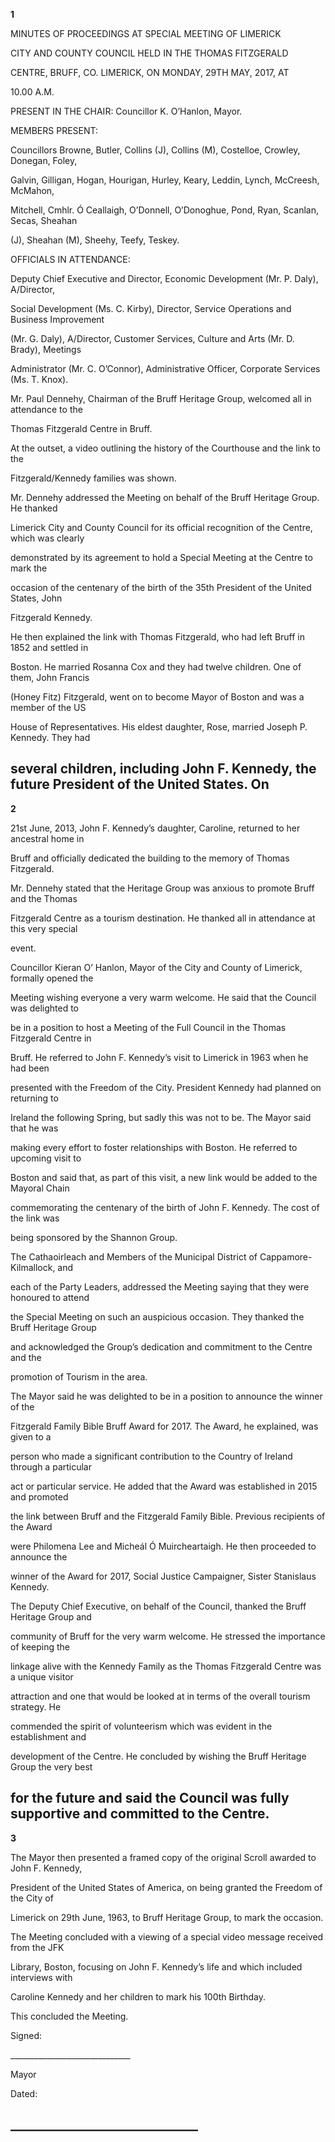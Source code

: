 **1**

MINUTES OF PROCEEDINGS AT SPECIAL MEETING OF LIMERICK

CITY AND COUNTY COUNCIL HELD IN THE THOMAS FITZGERALD

CENTRE, BRUFF, CO. LIMERICK, ON MONDAY, 29TH MAY, 2017, AT

10.00 A.M.

PRESENT IN THE CHAIR:  Councillor K. O’Hanlon, Mayor.

MEMBERS PRESENT:

Councillors Browne, Butler, Collins (J), Collins (M), Costelloe, Crowley, Donegan, Foley,

Galvin, Gilligan, Hogan, Hourigan, Hurley, Keary, Leddin, Lynch, McCreesh, McMahon,

Mitchell, Cmhlr. Ó Ceallaigh, O’Donnell, O’Donoghue, Pond, Ryan, Scanlan, Secas, Sheahan

(J), Sheahan (M), Sheehy, Teefy, Teskey.

OFFICIALS IN ATTENDANCE:

Deputy Chief Executive and Director, Economic Development (Mr. P. Daly), A/Director,

Social Development (Ms. C. Kirby), Director, Service Operations and Business Improvement

(Mr. G. Daly), A/Director, Customer Services, Culture and Arts (Mr. D. Brady), Meetings

Administrator (Mr. C. O’Connor), Administrative Officer, Corporate Services (Ms. T. Knox).

Mr. Paul Dennehy, Chairman of the Bruff Heritage Group, welcomed all in attendance to the

Thomas Fitzgerald Centre in Bruff.

At the outset, a video outlining the history of the Courthouse and the link to the

Fitzgerald/Kennedy families was shown.

Mr. Dennehy addressed the Meeting on behalf of the Bruff Heritage Group. He thanked

Limerick City and County Council for its official recognition of the Centre, which was clearly

demonstrated by its agreement to hold a Special Meeting at the Centre to mark the

occasion of the centenary of the birth of the 35th President of the United States, John

Fitzgerald Kennedy.

He then explained the link with Thomas Fitzgerald, who had left Bruff in 1852 and settled in

Boston. He married Rosanna Cox and they had twelve children. One of them, John Francis

(Honey Fitz) Fitzgerald, went on to become Mayor of Boston and was a member of the US

House of Representatives. His eldest daughter, Rose, married Joseph P. Kennedy. They had

several children, including John F. Kennedy, the future President of the United States. On
---
**2**

21st June, 2013, John F. Kennedy’s daughter, Caroline, returned to her ancestral home in

Bruff and officially dedicated the building to the memory of Thomas Fitzgerald.

Mr. Dennehy stated that the Heritage Group was anxious to promote Bruff and the Thomas

Fitzgerald Centre as a tourism destination. He thanked all in attendance at this very special

event.

Councillor Kieran O’ Hanlon, Mayor of the City and County of Limerick, formally opened the

Meeting wishing everyone a very warm welcome. He said that the Council was delighted to

be in a position to host a Meeting of the Full Council in the Thomas Fitzgerald Centre in

Bruff. He referred to John F. Kennedy’s visit to Limerick in 1963 when he had been

presented with the Freedom of the City. President Kennedy had planned on returning to

Ireland the following Spring, but sadly this was not to be. The Mayor said that he was

making every effort to foster relationships with Boston. He referred to upcoming visit to

Boston and said that, as part of this visit, a new link would be added to the Mayoral Chain

commemorating the centenary of the birth of John F. Kennedy. The cost of the link was

being sponsored by the Shannon Group.

The Cathaoirleach and Members of the Municipal District of Cappamore-Kilmallock, and

each of the Party Leaders, addressed the Meeting saying that they were honoured to attend

the Special Meeting on such an auspicious occasion. They thanked the Bruff Heritage Group

and acknowledged the Group’s dedication and commitment to the Centre and the

promotion of Tourism in the area.

The Mayor said he was delighted to be in a position to announce the winner of the

Fitzgerald Family Bible Bruff Award for 2017. The Award, he explained, was given to a

person who made a significant contribution to the Country of Ireland through a particular

act or particular service. He added that the Award was established in 2015 and promoted

the link between Bruff and the Fitzgerald Family Bible. Previous recipients of the Award

were Philomena Lee and Micheál Ó Muircheartaigh. He then proceeded to announce the

winner of the Award for 2017, Social Justice Campaigner, Sister Stanislaus Kennedy.

The Deputy Chief Executive, on behalf of the Council, thanked the Bruff Heritage Group and

community of Bruff for the very warm welcome. He stressed the importance of keeping the

linkage alive with the Kennedy Family as the Thomas Fitzgerald Centre was a unique visitor

attraction and one that would be looked at in terms of the overall tourism strategy. He

commended the spirit of volunteerism which was evident in the establishment and

development of the Centre. He concluded by wishing the Bruff Heritage Group the very best

for the future and said the Council was fully supportive and committed to the Centre.
---
**3**

The Mayor then presented a framed copy of the original Scroll awarded to John F. Kennedy,

President of the United States of America, on being granted the Freedom of the City of

Limerick on 29th June, 1963, to Bruff Heritage Group, to mark the occasion.

The Meeting concluded with a viewing of a special video message received from the JFK

Library, Boston, focusing on John F. Kennedy’s life and which included interviews with

Caroline Kennedy and her children to mark his 100th Birthday.

This concluded the Meeting.

Signed:

\_\_\_\_\_\_\_\_\_\_\_\_\_\_\_\_\_\_\_\_\_\_\_\_\_\_\_\_\_\_

Mayor

Dated:

\_\_\_\_\_\_\_\_\_\_\_\_\_\_\_\_\_\_\_\_\_\_\_\_\_\_\_\_\_\_
---
